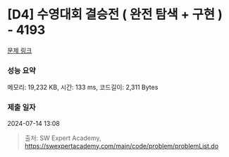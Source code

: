 # [D4] 수영대회 결승전 ( 완전 탐색 + 구현 ) - 4193 

[문제 링크](https://swexpertacademy.com/main/code/problem/problemDetail.do?contestProbId=AWKaG6_6AGQDFARV) 

### 성능 요약

메모리: 19,232 KB, 시간: 133 ms, 코드길이: 2,311 Bytes

### 제출 일자

2024-07-14 13:08



> 출처: SW Expert Academy, https://swexpertacademy.com/main/code/problem/problemList.do
